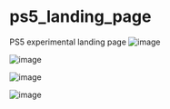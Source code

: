 # ps5_landing_page
PS5 experimental landing page
![image](https://user-images.githubusercontent.com/29270745/169309258-fdc80ea0-0388-4470-b7a8-7c24d78173e3.png)

![image](https://user-images.githubusercontent.com/29270745/169309470-c5343fac-f6b2-48d0-a855-ceb4f91f8eac.png)

![image](https://user-images.githubusercontent.com/29270745/169309929-0601c809-0f25-464a-9092-4dd8013bcd92.png)

![image](https://user-images.githubusercontent.com/29270745/169310009-d2db28c4-c781-43e8-a3f1-70da23252a11.png)

